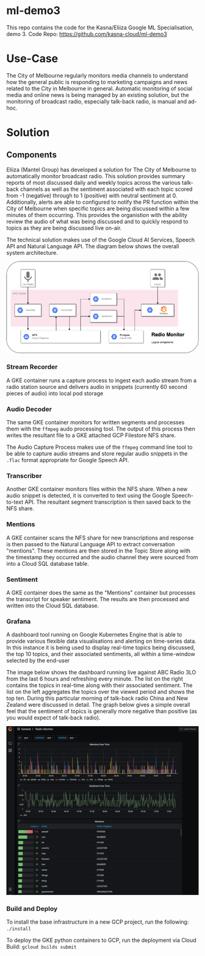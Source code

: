 # ml-demo3

This repo contains the code for the Kasna/Eliiza Google ML Specialisation, demo 3.
Code Repo: https://github.com/kasna-cloud/ml-demo3

# Use-Case

The City of Melbourne regularly monitors media channels to understand how the general public is responding to marketing campaigns and news related to the City in Melbourne in general. Automatic monitoring of social media and online news is being managed by an existing solution, but the monitoring of broadcast radio, especially talk-back radio, is manual and ad-hoc. 

# Solution 

## Components 

Eliiza (Mantel Group) has developed a solution for The City of Melbourne to automatically monitor broadcast radio. This solution provides summary reports of most discussed daily and weekly topics across the various talk-back channels as well as the sentiment associated with each topic scored from -1 (negative) through to 1 (positive) with neutral sentiment at 0. Additionally, alerts are able to configured to notify the PR function within the City of Melbourne when specific topics are being discussed within a few minutes of them occurring. This provides the organistion with the ability review the audio of what was being discussed and to quickly respond to topics as they are being discussed live on-air. 

The technical solution makes use of the Google Cloud AI Services, Speech API and Natural Language API. The diagram below shows the overall system architecture. 

![Radio Sentiment Monitoring Architecture](docs/ML-Spesh-Logical.png)

### Stream Recorder
A GKE container runs a capture process to ingest each audio stream from a radio station source and delivers audio in snippets (currently 60 second pieces of audio) into local pod storage 

### Audio Decoder
The same GKE container monitors for written segments and processes them with the `ffmpeg` audo processing tool. The output of this process then writes the resultant file to a GKE attached GCP Filestore NFS share. 

The Audio Capture Process makes use of the `ffmpeg` command line tool to be able to capture audio streams and store regular audio snippets in the `.flac` format appropriate for Google Speech API. 

### Transcriber
Another GKE container monitors files within the NFS share. When a new audio snippet is detected, it is converted to text using the Google Speech-to-text API. The resultant segment transcription is then saved back to the NFS share.

### Mentions
A GKE container scans the NFS share for new transcriptions and response is then passed to the Natural Language API to extract conversation "mentions". These mentions are then stored in the Topic Store along with the timestamp they occurred and the audio channel they were sourced from into a Cloud SQL database table. 

### Sentiment
A GKE container does the same as the "Mentions" container but processes the transcript for speaker sentiment. The results are then processed and written into the Cloud SQL database.

### Grafana
A dashboard tool running on Google Kubernetes Engine that is able to provide various flexible data visualisations and alerting on time-series data. In this instance it is being used to display real-time topics being discussed, the top 10 topics, and their associated sentiments, all within a time-window selected by the end-user

The image below shows the dashboard running live against ABC Radio 3LO from the last 6 hours and refreshing every minute. The list on the right contains the topics in real-time along with their associated sentiment. The list on the left aggregates the topics over the viewed period and shows the top ten. During this particular morning of talk-back radio China and New Zealand were discussed in detail. The graph below gives a simple overall feel that the sentiment of topics is generally more negative than positive (as you would expect of talk-back radio). 

![radio-dashboard.png](docs/radio-dashboard.png)

### Build and Deploy

To install the base infrastructure in a new GCP project, run the following:
`./install`

To deploy the GKE python containers to GCP, run the deployment via Cloud Build:
`gcloud builds submit`


